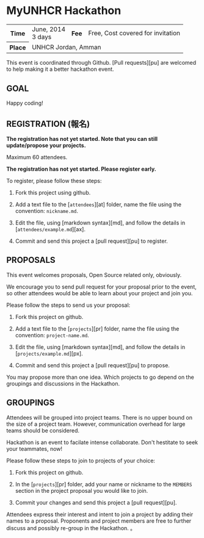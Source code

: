 

MyUNHCR Hackathon 
=================

<table>
<tr>
	<th>Time </th>
	<td>June, 2014<br>3 days</td>
	<th>Fee </th>
	<td>Free, Cost covered for invitation</td>
</tr>
<tr>
	<th>Place </th>
	<td colspan="3">
		UNHCR Jordan, Amman
	</td>
</tr>
</table>

This event is coordinated through Github. [Pull requests][pu] are welcomed to help making it a better hackathon event.

GOAL
----

Happy coding!  

REGISTRATION (報名)
-------------------

**The registration has not yet started. Note that you can still update/propose your projects.**

Maximum 60 attendees.  

**The registration has not yet started. Please register early.**  

To register, please follow these steps:  

1. Fork this project using github.  

2. Add a text file to the [`attendees`][at] folder, name the file using the convention: `nickname.md`.  

3. Edit the file, using [markdown syntax][md], and follow the details in [`attendees/example.md`][ax]. 

4. Commit and send this project a [pull request][pu] to register.

PROPOSALS 
----------------

This event welcomes proposals, Open Source related only, obviously.  

We encourage you to send pull request for your proposal prior to the event, so other attendees would be able to learn about your project and join you.  

Please follow the steps to send us your proposal: 

1. Fork this project on github.

2. Add a text file to the [`projects`][pr] folder, name the file using the convention: `project-name.md`.


3. Edit the file, using [markdown syntax][md], and follow the details in [`projects/example.md`][px].  


4. Commit and send this project a [pull request][pu] to propose.  


You may propose more than one idea. Which projects to go depend on the groupings and discussions in the Hackathon.  

GROUPINGS
----------------

Attendees will be grouped into project teams. There is no upper bound on the size of a project team. However, communication overhead for large teams should be considered.


Hackathon is an event to facilate intense collaborate. Don't hestitate to seek your teammates, now! 

Please follow these steps to join to projects of your choice:  

1. Fork this project on github.  


2. In the [`projects`][pr] folder, add your name or nickname to the `MEMBERS` section in the project proposal you would like to join.  


3. Commit your changes and send this project a [pull request][pu].  

Attendees express their interest and intent to join a project by adding their names to a proposal. Proponents and project members are free to further discuss and possibly re-group in the Hackathon. 。
